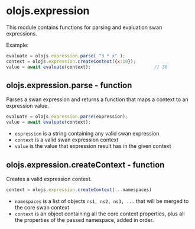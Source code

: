 olojs.expression
============================================================================
This module contains functions for parsing and evaluation swan expressions.

Example:
```js
evaluate = olojs.expression.parse( "3 * x" );
context = olojs.expression.createContext({x:10});
value = await evaluate(context);                        // 30
```
  
olojs.expression.parse - function
----------------------------------------------------------------------------
Parses a swan expression and returns a function that maps a context to an
expression value.
```js
evaluate = olojs.expression.parse(expression);
value = await evaluate(context);
```

- `espression` is a string containing any valid swan expression
- `context` is a valid swan expression context
- `value` is the value that expression result has in the given context
  
olojs.expression.createContext - function
----------------------------------------------------------------------------
Creates a valid expression context.

```js
context = olojs.expression.createContext(...namespaces)
```

- `namespaces` is a list of objects `ns1, ns2, ns3, ...` that will be merged
  to the core swan context 
- `context` is an object containing all the core context properties, plus 
  all the properties of the passed namespace, added in order.
  

